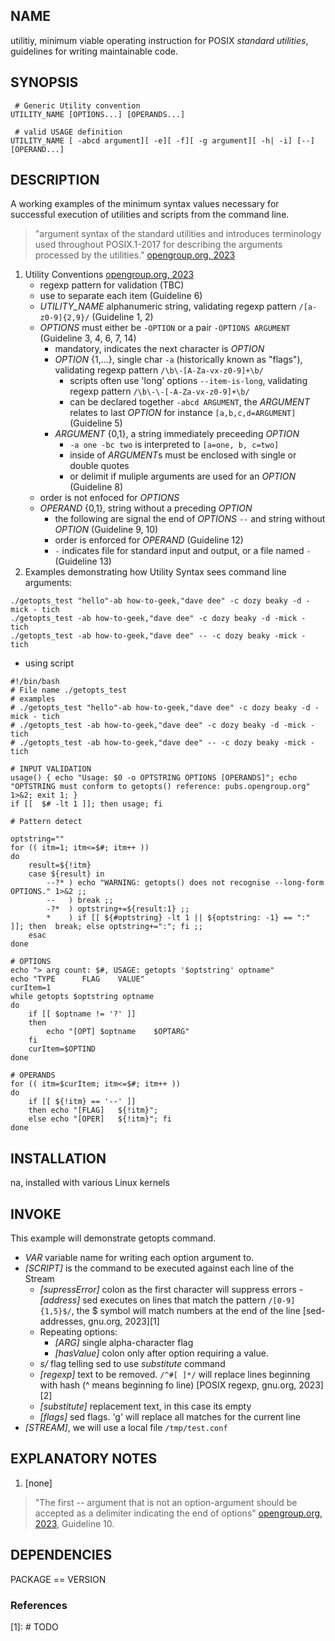 ## NAME
 utilitiy, minimum viable operating instruction for POSIX *standard utilities*, guidelines for writing maintainable code.

## SYNOPSIS

```lang-sh
 # Generic Utility convention
UTILITY_NAME [OPTIONS...] [OPERANDS...]
```

```lang-sh
 # valid USAGE definition
UTILITY_NAME [ -abcd argument][ -e][ -f][ -g argument][ -h| -i] [--] [OPERAND...]
```

## DESCRIPTION

A working examples of the minimum syntax values necessary for successful execution of utilities and scripts from the command line.

> "argument syntax of the standard utilities and introduces terminology used throughout POSIX.1-2017 for describing the arguments processed by the utilities." [opengroup.org, 2023](https://pubs.opengroup.org/onlinepubs/9699919799/basedefs/V1_chap12.html#tag_12)

1. Utility Conventions [opengroup.org, 2023](https://pubs.opengroup.org/onlinepubs/9699919799/basedefs/V1_chap12.html#tag_12_01)
   - regexp pattern for validation (TBC)
   - use <blank> to separate each item (Guideline 6)
   - *UTILITY_NAME* alphanumeric string, validating regexp pattern `/[a-z0-9]{2,9}/` (Guideline 1, 2)
   - *OPTIONS* must either be `-OPTION` or a pair `-OPTIONS ARGUMENT` (Guideline 3, 4, 6, 7, 14)
     - <hyphen> mandatory, indicates the next character is *OPTION* 
     - *OPTION* {1,...}, single char `-a` (historically known as "flags"), validating regexp pattern `/\b\-[A-Za-vx-z0-9]+\b/`  
       - scripts often use 'long' options `--item-is-long`, validating regexp pattern `/\b\-\-[-A-Za-vx-z0-9]+\b/`
       - can be declared together `-abcd ARGUMENT`, the *ARGUMENT* relates to last *OPTION* for instance `[a,b,c,d=ARGUMENT]` (Guideline 5)
     - *ARGUMENT* {0,1}, a string immediately preceeding *OPTION* 
       - `-a one -bc two` is interpreted to `[a=one, b, c=two]`
       - <blank> inside of *ARGUMENT*s must be enclosed with single or double quotes
       - <comma> or <blank> delimit if muliple arguments are used for an *OPTION* (Guideline 8)
   - order is not enfoced for *OPTIONS* 
   - *OPERAND* {0,1}, string without a preceding *OPTION*
     - the following are signal the end of *OPTIONS* `--` and string without *OPTION* (Guideline 9, 10)
     - order is enforced for *OPERAND* (Guideline 12)
     - `-` indicates file for standard input and output, or a file named `-` (Guideline 13)
1. Examples demonstrating how Utility Syntax sees command line arguments:

```
./getopts_test "hello"-ab how-to-geek,"dave dee" -c dozy beaky -d -mick - tich
./getopts_test -ab how-to-geek,"dave dee" -c dozy beaky -d -mick - tich
./getopts_test -ab how-to-geek,"dave dee" -- -c dozy beaky -mick - tich
```

- using script

```lang-sh
#!/bin/bash
# File name ./getopts_test
# examples
# ./getopts_test "hello"-ab how-to-geek,"dave dee" -c dozy beaky -d -mick - tich
# ./getopts_test -ab how-to-geek,"dave dee" -c dozy beaky -d -mick - tich
# ./getopts_test -ab how-to-geek,"dave dee" -- -c dozy beaky -mick - tich

# INPUT VALIDATION
usage() { echo "Usage: $0 -o OPTSTRING OPTIONS [OPERANDS]"; echo "OPTSTRING must conform to getopts() reference: pubs.opengroup.org" 1>&2; exit 1; }
if [[  $# -lt 1 ]]; then usage; fi

# Pattern detect

optstring=""
for (( itm=1; itm<=$#; itm++ ))
do
	result=${!itm}
	case ${result} in
		--?* ) echo "WARNING: getopts() does not recognise --long-form OPTIONS." 1>&2 ;;
		--   ) break ;;
		-?*  ) optstring+=${result:1} ;;
		*    ) if [[ ${#optstring} -lt 1 || ${optstring: -1} == ":" ]]; then  break; else optstring+=":"; fi ;;
	esac
done

# OPTIONS
echo "> arg count: $#, USAGE: getopts '$optstring' optname"
echo "TYPE  	FLAG	VALUE"
curItem=1
while getopts $optstring optname
do
	if [[ $optname != '?' ]]
	then
		echo "[OPT]	$optname	$OPTARG"
	fi
	curItem=$OPTIND
done

# OPERANDS
for (( itm=$curItem; itm<=$#; itm++ ))
do
	if [[ ${!itm} == '--' ]]
	then echo "[FLAG]	${!itm}"; 
	else echo "[OPER]	${!itm}"; fi
done
```


## INSTALLATION

na, installed with various Linux kernels 

## INVOKE

This example will demonstrate getopts command. 

- *VAR* variable name for writing each option argument to. 
- *[SCRIPT]* is the command to be executed against each line of the Stream 
  - *[supressError]* colon as the first character will suppress errors   - *[address]* sed executes on lines that match the pattern `/[0-9]{1,5}$/`, the $ symbol will match numbers at the end of the line [sed-addresses, gnu.org, 2023][1]
  - Repeating options:
    - *[ARG]* single alpha-character flag
    - *[hasValue]* colon only after option requiring a value. 
  - *s/* flag telling sed to use *substitute* command
  - *[regexp]* text to be removed. `/^#[ ]*/` will replace lines beginning with hash (^ means beginning fo line) [POSIX regexp, gnu.org, 2023][2]
  - *[substitute]* replacement text, in this case its empty
  - *[flags]* sed flags. 'g' will replace all matches for the current line
- *[STREAM]*, we will use a local file `/tmp/test.conf`


## EXPLANATORY NOTES

1. [none]

> "The first -- argument that is not an option-argument should be accepted as a delimiter indicating the end of options" [opengroup.org, 2023](https://pubs.opengroup.org/onlinepubs/9699919799/basedefs/V1_chap12.html#tag_12_02), Guideline 10.


## DEPENDENCIES

PACKAGE == VERSION

### References

  [1]: # ️TODO

